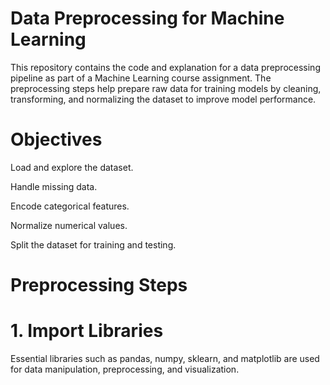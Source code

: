 # Data Preprocessing for Machine Learning 
This repository contains the code and explanation for a data preprocessing pipeline as part of a Machine Learning course assignment. The preprocessing steps help prepare raw data for training models by cleaning, transforming, and normalizing the dataset to improve model performance.
# Objectives
Load and explore the dataset.

Handle missing data.

Encode categorical features.

Normalize numerical values.

Split the dataset for training and testing.

# Preprocessing Steps
# 1. Import Libraries
Essential libraries such as pandas, numpy, sklearn, and matplotlib are used for data manipulation, preprocessing, and visualization.
